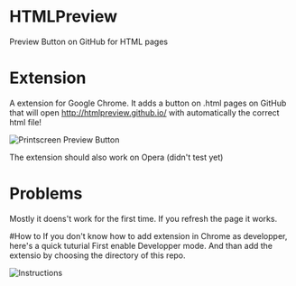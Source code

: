 # HTMLPreview
Preview Button on GitHub for HTML pages

# Extension
A extension for Google Chrome.
It adds a button on .html pages on GitHub that will open http://htmlpreview.github.io/ with automatically the correct html file!

![Printscreen Preview Button](https://erazerbrecht.files.wordpress.com/2015/10/schermafdruk-2015-10-15-16-46-07.png)

The extension should also work on Opera (didn't test yet)

# Problems
Mostly it doens't work for the first time. If you refresh the page it works.

#How to
If you don't know how to add extension in Chrome as developper, here's a quick tuturial
First enable Developper mode. And than add the extensio by choosing the directory of this repo.

![Instructions](https://erazerbrecht.files.wordpress.com/2015/10/schermafdruk-2015-10-15-16-47-40.png)
